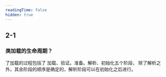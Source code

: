 ```yaml
---
readingTime: false
hidden: true
---
```


## 2-1

### 类加载的生命周期？

了加载的过程包括了 加载、验证。准备。解析、初始化五个阶段，
除了解析之外，其余阶段的顺序是确定的，解析阶段可以在初始化之后进行。

